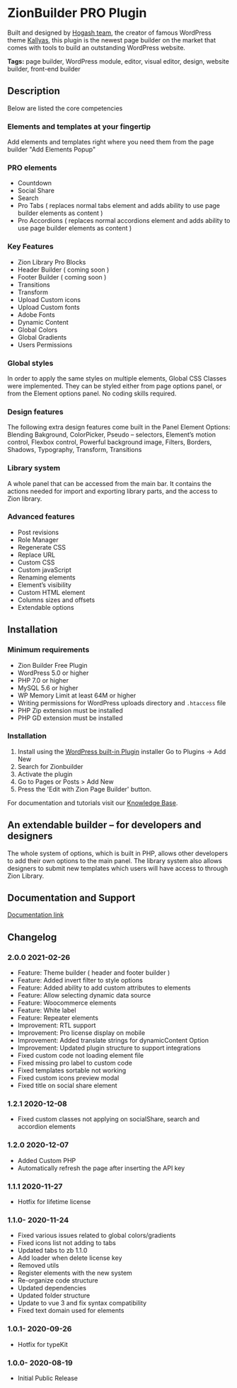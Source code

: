 # ZionBuilder PRO Plugin

Built and designed by [Hogash team](https://hogash.com),
the creator of famous WordPress theme [Kallyas](https://kallyas.net/),
this plugin is the newest page builder on the market that comes with tools to build an outstanding WordPress website.

**Tags:** page builder, WordPress module, editor, visual editor, design, website builder, front-end builder

## Description
Below are listed the core competencies

### Elements and templates at your fingertip
Add elements and templates right where you need them from the page builder "Add Elements Popup"

### PRO elements
* Countdown
* Social Share
* Search
* Pro Tabs ( replaces normal tabs element and adds ability to use page builder elements as content )
* Pro Accordions ( replaces normal accordions element and adds ability to use page builder elements as content )

### Key Features
* Zion Library Pro Blocks
* Header Builder ( coming soon )
* Footer Builder ( coming soon )
* Transitions
* Transform
* Upload Custom icons
* Upload Custom fonts
* Adobe Fonts
* Dynamic Content
* Global Colors
* Global Gradients
* Users Permissions

### Global styles
In order to apply the same styles on multiple elements, Global CSS Classes were implemented. They can be styled either from page options panel, or from the Element options panel. No coding skills required.


### Design features
The following extra design features come built in the Panel Element Options: Blending Bakground, ColorPicker, Pseudo – selectors, Element’s motion control, Flexbox control, Powerful background image, Filters, Borders, Shadows, Typography, Transform, Transitions

### Library system
A whole panel that can be accessed from the main bar. It contains the actions needed for import and exporting library parts, and the access to Zion library.

### Advanced features
* Post revisions
* Role Manager
* Regenerate CSS
* Replace URL
* Custom CSS
* Custom javaScript
* Renaming elements
* Element’s visibility
* Custom HTML element
* Columns sizes and offsets
* Extendable options

## Installation

### Minimum requirements
* Zion Builder Free Plugin
* WordPress 5.0 or higher
* PHP 7.0 or higher
* MySQL 5.6 or higher
* WP Memory Limit at least 64M or higher
* Writing permissions for WordPress uploads directory and `.htaccess` file
* PHP Zip extension must be installed
* PHP GD extension must be installed

### Installation
1. Install using the [WordPress built-in Plugin](https://wordpress.org/plugins/zionbuilder/)
   installer Go to Plugins -> Add New
1. Search for Zionbuilder
1. Activate the plugin
1. Go to Pages or Posts > Add New
1. Press the 'Edit with Zion Page Builder' button.

For documentation and tutorials visit our [Knowledge Base](https://zionbuilder.io/help-center/).


## An extendable builder – for developers and designers
The whole system of options, which is built in PHP, allows other developers to add their own options to the main panel.
The library system also allows designers to submit new templates which users will have access to through Zion Library.

## Documentation and Support
[Documentation link](https://zionbuilder.io/help-center/)


## Changelog ##
### 2.0.0 2021-02-26 ###
* Feature: Theme builder ( header and footer builder )
* Feature: Added invert filter to style options
* Feature: Added ability to add custom attributes to elements
* Feature: Allow selecting dynamic data source
* Feature: Woocommerce elements
* Feature: White label
* Feature: Repeater elements
* Improvement: RTL support
* Improvement: Pro license display on mobile
* Improvement: Added translate strings for dynamicContent Option
* Improvement: Updated plugin structure to support integrations
* Fixed custom code not loading element file
* Fixed missing pro label to custom code
* Fixed templates sortable not working
* Fixed custom icons preview modal
* Fixed title on social share element
### 1.2.1 2020-12-08 ###
* Fixed custom classes not applying on socialShare, search and accordion elements
### 1.2.0 2020-12-07 ###
* Added Custom PHP
* Automatically refresh the page after inserting the API key
### 1.1.1 2020-11-27 ###
* Hotfix for lifetime license

### 1.1.0- 2020-11-24 ###
* Fixed various issues related to global colors/gradients
* Fixed icons list not adding to tabs
* Updated tabs to zb 1.1.0
* Add loader when delete license key
* Removed utils
* Register elements with the new system
* Re-organize code structure
* Updated dependencies
* Updated folder structure
* Update to vue 3 and fix syntax compatibility
* Fixed text domain used for elements
### 1.0.1- 2020-09-26 ###
* Hotfix for typeKit

### 1.0.0- 2020-08-19 ###
* Initial Public Release
